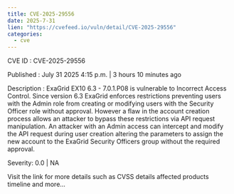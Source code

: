 ```yaml
--- 
title: CVE-2025-29556
date: 2025-7-31
lien: "https://cvefeed.io/vuln/detail/CVE-2025-29556"
categories:
  - cve
---
```


CVE ID : CVE-2025-29556

Published :  July 31
2025
4:15 p.m. | 3 hours
10 minutes ago

Description : ExaGrid EX10 6.3 - 7.0.1.P08 is vulnerable to Incorrect Access Control. Since version 6.3
ExaGrid enforces restrictions preventing users with the Admin role from creating or modifying users with the Security Officer role without approval. However
a flaw in the account creation process allows an attacker to bypass these restrictions via API request manipulation. An attacker with an Admin access can intercept and modify the API request during user creation
altering the parameters to assign the new account to the ExaGrid Security Officers group without the required approval.

Severity: 0.0 | NA

Visit the link for more details
such as CVSS details
affected products
timeline
and more...
